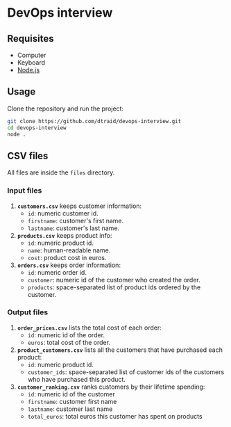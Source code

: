 # DevOps interview

## Requisites

- Computer
- Keyboard
- [Node.js](https://nodejs.org/)

## Usage

Clone the repository and run the project:

```bash
git clone https://github.com/dtraid/devops-interview.git
cd devops-interview
node .
```

## CSV files

All files are inside the `files` directory.

### Input files

1. **`customers.csv`** keeps customer information:
   - `id`: numeric customer id.
   - `firstname`: customer's first name.
   - `lastname`: customer's last name.
2. **`products.csv`** keeps product info:
   - `id`: numeric product id.
   - `name`: human-readable name.
   - `cost`: product cost in euros.
3. **`orders.csv`** keeps order information:
   - `id`: numeric order id.
   - `customer`: numeric id of the customer who created the order.
   - `products`: space-separated list of product ids ordered by the customer.

### Output files

1. **`order_prices.csv`** lists the total cost of each order:
   - `id`: numeric id of the order.
   - `euros`: total cost of the order.
2. **`product_customers.csv`** lists all the customers that have purchased each product:
   - `id`: numeric product id.
   - `customer_ids`: space-separated list of customer ids of the customers who have purchased this product.
3. **`customer_ranking.csv`** ranks customers by their lifetime spending:
   - `id`: numeric id of the customer
   - `firstname`: customer first name
   - `lastname`: customer last name
   - `total_euros`: total euros this customer has spent on products
